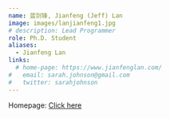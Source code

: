 ```yaml
---
name: 蓝剑锋, Jianfeng (Jeff) Lan
image: images/lanjianfeng1.jpg
# description: Lead Programmer
role: Ph.D. Student
aliases:
  - Jianfeng Lan
links:
  # home-page: https://www.jianfenglan.com/
#   email: sarah.johnson@gmail.com
#   twitter: sarahjohnson
---
```


Homepage: [Click here](https://www.jianfenglan.com/)